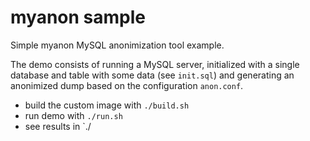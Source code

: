 # myanon sample

Simple myanon MySQL anonimization tool example.

The demo consists of running a MySQL server, initialized with a single database and table with some data (see `init.sql`) and generating an anonimized dump based on the configuration `anon.conf`.

- build the custom image with `./build.sh`
- run demo with `./run.sh`
- see results in `./
